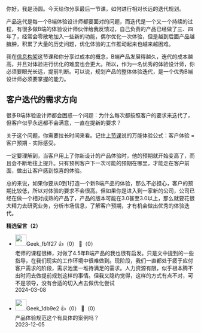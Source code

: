 你好，我是汤圆。今天给你分享最后一节课，如何进行相对长远的迭代规划。

产品迭代是每一个B端体验设计师都要面对的问题，而迭代是一个又一个持续的过程，有很多做B端的体验设计师伙伴给我反馈过，自己负责的产品已经做了三、四年了，经常会零散地加入一些新的功能，偶尔优化一次体验，但是越到后面产品越臃肿，积累了大量的历史问题，优化体验的工作推动起来也越来越困难。

我在[信息构架](https://time.geekbang.org/column/article/661481)这节课和你分享过成本的概念，B端产品发展得越久，迭代的成本越高，并且对体验进行优化的难度也会更大。所以，作为一名优秀的体验设计师，你必须要眼光长远，提前判断。可以说，规划产品的整体体验迭代，是一个优秀B端设计师必须要掌握的能力。

## 客户迭代的需求方向

很多B端体验设计师都会困惑一个问题：为什么每次都按照客户的要求来迭代了，但客户似乎永远都不会满意，一直在提新的要求？

关于这个问题，你需要拉长时间来看。记住[上节课](http://time.geekbang.org/column/article/667782)说的万能体验公式：客户体验 = 客户预期 - 实际感受。

一定要理解到，当客户用上了你新设计的产品体验时，他的预期就开始变高了，而且会不断地往上提升。只有预判客户下一次可能的预期在哪里，才能走在客户前面，做出让客户感到惊喜的体验。

总的来说，如果你要从0到1打造一个新B端产品的体验，那么不必担心，客户的预期比较低，所以对体验的要求不会很高。但如果你是进入到一家新的公司，公司已经在做一个相对成熟的产品了，产品的版本可能在3.0甚至3.0以上，那么就要花很大精力去研究业务，分析市场信息，了解客户预期，才有机会做出优秀的体验迭代。
<div><strong>精选留言（2）</strong></div><ul>
<li><img src="" width="30px"><span>Geek_fb1f27</span> 👍（0） 💬（0）<div>老师的课程很棒，对做了4.5年B端产品的我也很有启发。只是文中提到的一些指导，在我们现实的工作环境中很难做到。现阶段，我们一直都处于疲于应付客户需求的阶段，需求池里一堆待满足的需求。人力资源有限，似乎根本腾不出时间去做提前规划这样的事情。但我又隐约觉得，这样的方式有点不对，可不是领导，没有合适的切入点去做优化尝试</div>2024-03-08</li><br/><li><img src="" width="30px"><span>Geek_1db9e2</span> 👍（0） 💬（0）<div>产品体验规范这个有具体的案例吗？</div>2023-12-05</li><br/>
</ul>